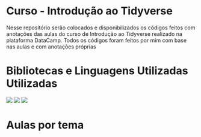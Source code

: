 # Curso - Introdução ao Tidyverse
Nesse repositório serão colocados e disponibilizados os códigos feitos com anotações das aulas do curso de Introdução ao Tidyverse realizado na plataforma DataCamp. Todos os códigos foram feitos por mim com base nas aulas e com anotações próprias
# Bibliotecas e Linguagens Utilizadas Utilizadas 
  <img src="https://img.shields.io/badge/RStudio-75AADB?style=for-the-badge&logo=RStudio&logoColor=white"/>
  <img src="https://img.shields.io/badge/R-276DC3?style=for-the-badge&logo=r&logoColor=whiteg"/>
  <img src ="https://img.shields.io/static/v1?style=for-the-badge&message=Tidyverse&color=1A162D&logo=Tidyverse&logoColor=FFFFFF&label="/>

# Aulas por tema 


